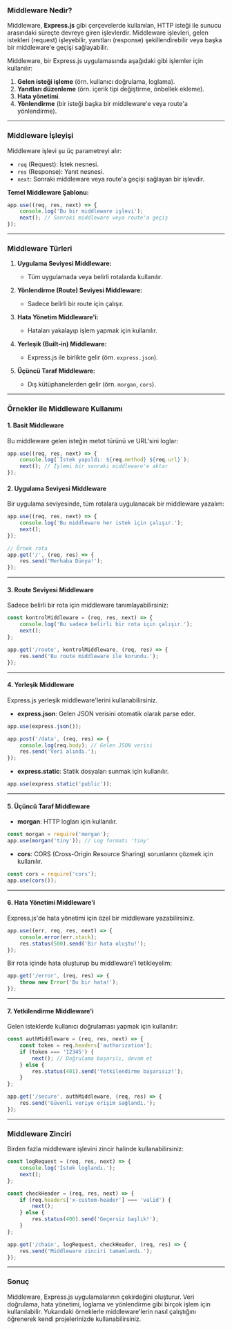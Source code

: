 ### **Middleware Nedir?**

Middleware, **Express.js** gibi çerçevelerde kullanılan, HTTP isteği ile sunucu arasındaki süreçte devreye giren işlevlerdir. Middleware işlevleri, gelen istekleri (request) işleyebilir, yanıtları (response) şekillendirebilir veya başka bir middleware'e geçişi sağlayabilir.

Middleware, bir Express.js uygulamasında aşağıdaki gibi işlemler için kullanılır:

1. **Gelen isteği işleme** (örn. kullanıcı doğrulama, loglama).
2. **Yanıtları düzenleme** (örn. içerik tipi değiştirme, önbellek ekleme).
3. **Hata yönetimi**.
4. **Yönlendirme** (bir isteği başka bir middleware'e veya route'a yönlendirme).

---

### **Middleware İşleyişi**

Middleware işlevi şu üç parametreyi alır:
- `req` (Request): İstek nesnesi.
- `res` (Response): Yanıt nesnesi.
- `next`: Sonraki middleware veya route'a geçişi sağlayan bir işlevdir.

**Temel Middleware Şablonu:**

```javascript
app.use((req, res, next) => {
    console.log('Bu bir middleware işlevi');
    next(); // Sonraki middleware veya route'a geçiş
});
```

---

### **Middleware Türleri**

1. **Uygulama Seviyesi Middleware:**
   - Tüm uygulamada veya belirli rotalarda kullanılır.

2. **Yönlendirme (Route) Seviyesi Middleware:**
   - Sadece belirli bir route için çalışır.

3. **Hata Yönetim Middleware'i:**
   - Hataları yakalayıp işlem yapmak için kullanılır.

4. **Yerleşik (Built-in) Middleware:**
   - Express.js ile birlikte gelir (örn. `express.json`).

5. **Üçüncü Taraf Middleware:**
   - Dış kütüphanelerden gelir (örn. `morgan`, `cors`).

---

### **Örnekler ile Middleware Kullanımı**

#### **1. Basit Middleware**

Bu middleware gelen isteğin metot türünü ve URL'sini loglar:

```javascript
app.use((req, res, next) => {
    console.log(`İstek yapıldı: ${req.method} ${req.url}`);
    next(); // İşlemi bir sonraki middleware'e aktar
});
```

#### **2. Uygulama Seviyesi Middleware**

Bir uygulama seviyesinde, tüm rotalara uygulanacak bir middleware yazalım:

```javascript
app.use((req, res, next) => {
    console.log('Bu middleware her istek için çalışır.');
    next();
});

// Örnek rota
app.get('/', (req, res) => {
    res.send('Merhaba Dünya!');
});
```

---

#### **3. Route Seviyesi Middleware**

Sadece belirli bir rota için middleware tanımlayabilirsiniz:

```javascript
const kontrolMiddleware = (req, res, next) => {
    console.log('Bu sadece belirli bir rota için çalışır.');
    next();
};

app.get('/route', kontrolMiddleware, (req, res) => {
    res.send('Bu route middleware ile korundu.');
});
```

---

#### **4. Yerleşik Middleware**

Express.js yerleşik middleware'lerini kullanabilirsiniz.

- **express.json**: Gelen JSON verisini otomatik olarak parse eder.

```javascript
app.use(express.json());

app.post('/data', (req, res) => {
    console.log(req.body); // Gelen JSON verisi
    res.send('Veri alındı.');
});
```

- **express.static**: Statik dosyaları sunmak için kullanılır.

```javascript
app.use(express.static('public'));
```

---

#### **5. Üçüncü Taraf Middleware**

- **morgan**: HTTP logları için kullanılır.

```javascript
const morgan = require('morgan');
app.use(morgan('tiny')); // Log formatı 'tiny'
```

- **cors**: CORS (Cross-Origin Resource Sharing) sorunlarını çözmek için kullanılır.

```javascript
const cors = require('cors');
app.use(cors());
```

---

#### **6. Hata Yönetimi Middleware'i**

Express.js'de hata yönetimi için özel bir middleware yazabilirsiniz.

```javascript
app.use((err, req, res, next) => {
    console.error(err.stack);
    res.status(500).send('Bir hata oluştu!');
});
```

Bir rota içinde hata oluşturup bu middleware'i tetikleyelim:

```javascript
app.get('/error', (req, res) => {
    throw new Error('Bu bir hata!');
});
```

---

#### **7. Yetkilendirme Middleware'i**

Gelen isteklerde kullanıcı doğrulaması yapmak için kullanılır:

```javascript
const authMiddleware = (req, res, next) => {
    const token = req.headers['authorization'];
    if (token === '12345') {
        next(); // Doğrulama başarılı, devam et
    } else {
        res.status(401).send('Yetkilendirme başarısız!');
    }
};

app.get('/secure', authMiddleware, (req, res) => {
    res.send('Güvenli veriye erişim sağlandı.');
});
```

---

### **Middleware Zinciri**

Birden fazla middleware işlevini zincir halinde kullanabilirsiniz:

```javascript
const logRequest = (req, res, next) => {
    console.log('İstek loglandı.');
    next();
};

const checkHeader = (req, res, next) => {
    if (req.headers['x-custom-header'] === 'valid') {
        next();
    } else {
        res.status(400).send('Geçersiz başlık!');
    }
};

app.get('/chain', logRequest, checkHeader, (req, res) => {
    res.send('Middleware zinciri tamamlandı.');
});
```

---

### **Sonuç**

Middleware, Express.js uygulamalarının çekirdeğini oluşturur. Veri doğrulama, hata yönetimi, loglama ve yönlendirme gibi birçok işlem için kullanılabilir. Yukarıdaki örneklerle middleware'lerin nasıl çalıştığını öğrenerek kendi projelerinizde kullanabilirsiniz.